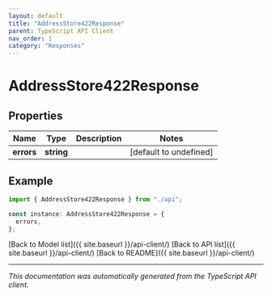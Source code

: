 ```yaml
---
layout: default
title: "AddressStore422Response"
parent: TypeScript API Client
nav_order: 1
category: "Responses"
---
```


# AddressStore422Response

## Properties

| Name       | Type       | Description | Notes                  |
| ---------- | ---------- | ----------- | ---------------------- |
| **errors** | **string** |             | [default to undefined] |

## Example

```typescript
import { AddressStore422Response } from "./api";

const instance: AddressStore422Response = {
  errors,
};
```

[Back to Model list]({{ site.baseurl }}/api-client/) [Back to API list]({{ site.baseurl }}/api-client/) [Back to README]({{ site.baseurl }}/api-client/)

---

_This documentation was automatically generated from the TypeScript API client._
